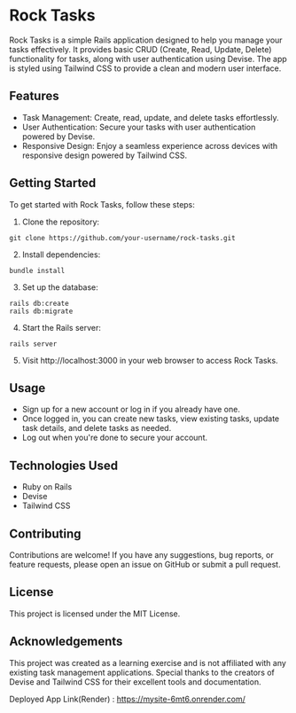 
# Rock Tasks
Rock Tasks is a simple Rails application designed to help you manage your tasks effectively. It provides basic CRUD (Create, Read, Update, Delete) functionality for tasks, along with user authentication using Devise. The app is styled using Tailwind CSS to provide a clean and modern user interface.

## Features
- Task Management: Create, read, update, and delete tasks effortlessly.
- User Authentication: Secure your tasks with user authentication powered by Devise.
- Responsive Design: Enjoy a seamless experience across devices with responsive design powered by Tailwind CSS.

## Getting Started
To get started with Rock Tasks, follow these steps:

1. Clone the repository:

```
git clone https://github.com/your-username/rock-tasks.git
```

2. Install dependencies:

```
bundle install
```

3. Set up the database:

```
rails db:create
rails db:migrate
```

4. Start the Rails server:

```
rails server
```

5. Visit http://localhost:3000 in your web browser to access Rock Tasks.

## Usage
- Sign up for a new account or log in if you already have one.
- Once logged in, you can create new tasks, view existing tasks, update task details, and delete tasks as needed.
- Log out when you're done to secure your account.

## Technologies Used
- Ruby on Rails
- Devise
- Tailwind CSS

## Contributing
Contributions are welcome! If you have any suggestions, bug reports, or feature requests, please open an issue on GitHub or submit a pull request.

## License
This project is licensed under the MIT License.

## Acknowledgements
This project was created as a learning exercise and is not affiliated with any existing task management applications.
Special thanks to the creators of Devise and Tailwind CSS for their excellent tools and documentation.

Deployed App Link(Render) : https://mysite-6mt6.onrender.com/
